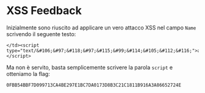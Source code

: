 # XSS Feedback
Inizialmente sono riuscito ad applicare un vero attacco XSS nel campo `Name` scrivendo il seguente testo:
```
</td><script type="text/&#106;&#97;&#118;&#97;&#115;&#99;&#114;&#105;&#112;&#116;">alert("Ciao")</script>
```
Ma non è servito, basta semplicemente scrivere la parola `script` e otteniamo la flag:
```
0FBB54BBF7D099713CA4BE297E1BC7DA0173D8B3C21C1811B916A3A86652724E
```

